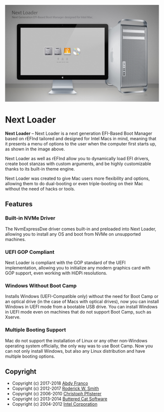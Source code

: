 ![Next Loader](./src/assets/banner.jpg)

# Next Loader

**Next Loader** – Next Loader is a next generation EFI-Based Boot Manager based on rEFInd tailored
and designed for Intel Macs in mind, meaning that it presents a menu of options to the user when
the computer first starts up, as shown in the image above.

Next Loader as well as rEFInd allow you to dynamically load EFI drivers, create boot stanzas with
custom arguments, and be highly customizable thanks to its built-in theme engine.

Next Loader was created to give Mac users more flexibility and options, allowing them to do dual-booting
or even triple-booting on their Mac without the need of hacks or tools.

## Features
### Built-in NVMe Driver
The NvmExpressDxe driver comes built-in and preloaded into Next Loader, allowing you to install any OS
and boot from NVMe on unsupported machines.

### UEFI GOP Compliant
Next Loader is compliant with the GOP standard of the UEFI implementation, allowing you to initialize 
any modern graphics card with GOP support, even working with HiDPi resolutions.

### Windows Without Boot Camp
Installs Windows (UEFI-Compatible only) without the need for Boot Camp or an optical drive (in the case
of Macs with optical drives), now you can install Windows in UEFI mode from a bootable USB drive.
You can install Windows in UEFI mode even on machines that do not support Boot Camp, such as Xserve.

### Multiple Booting Support
Mac do not support the installation of Linux or any other non-Windows operating system officially, the
only way was to use Boot Camp. Now you can not only install Windows, but also any Linux distribution and
have multiple booting options.

## Copyright
- Copyright (c) 2017-2018 [Abdy Franco](http://abdyfran.co/)
- Copyright (c) 2012-2017 [Roderick W. Smith](http://www.rodsbooks.com/)
- Copyright (c) 2006-2010 [Christoph Pfisterer](https://chrisp.de/en/)
- Copyright (c) 2013-2014 [Buttered Cat Software](http://buttered-cat.com)
- Copyright (c) 2004-2012 [Intel Corporation](https://www.intel.com)
